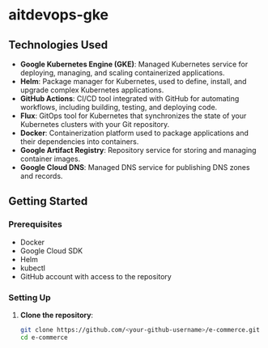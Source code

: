 # aitdevops-gke

## Technologies Used

- **Google Kubernetes Engine (GKE)**: Managed Kubernetes service for deploying, managing, and scaling containerized applications.
- **Helm**: Package manager for Kubernetes, used to define, install, and upgrade complex Kubernetes applications.
- **GitHub Actions**: CI/CD tool integrated with GitHub for automating workflows, including building, testing, and deploying code.
- **Flux**: GitOps tool for Kubernetes that synchronizes the state of your Kubernetes clusters with your Git repository.
- **Docker**: Containerization platform used to package applications and their dependencies into containers.
- **Google Artifact Registry**: Repository service for storing and managing container images.
- **Google Cloud DNS**: Managed DNS service for publishing DNS zones and records.

## Getting Started

### Prerequisites

- Docker
- Google Cloud SDK
- Helm
- kubectl
- GitHub account with access to the repository

### Setting Up

1. **Clone the repository**:
   ```sh
   git clone https://github.com/<your-github-username>/e-commerce.git
   cd e-commerce

